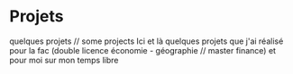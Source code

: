 # Projets
quelques projets // some projects
Ici et là quelques projets que j'ai réalisé pour la fac (double licence économie - géographie // master finance) et pour moi sur mon temps libre
